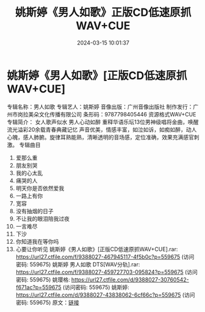 ﻿---
title: 姚斯婷《男人如歌》正版CD低速原抓WAV+CUE
date: 2024-03-15 10:01:37
categories: WAV车载音乐、镜像
tags: 华语中文
---
# 姚斯婷《男人如歌》[正版CD低速原抓WAV+CUE]

专辑名称：男人如歌
专辑艺人：姚斯婷
音像出版：广州音像出版社
制作发行：广州市岗拉美朵文化传播有限公司
条形码：9787798405446
资源格式WAV+CUE
专辑简介：
女人歌声似水 男人心动如醉
重释华语乐坛13位男神级唱将金曲，唤醒流光溢彩20余载青春典藏记忆
声音优美，情感丰富，如泣如诉，如痴如醉，动人心魄，感人肺腑。旋律耳熟能熟，清晰透明的音场感，定位准确，效果充满感官刺激。
专辑曲目
01. 爱那么重
02. 朋友别哭
03. 我的心太乱
04. 痛哭的人
05. 明天你是否依然爱我
06. 一路上有你
07. 宽容
08. 没有抽烟的日子
09. 不让我的眼泪陪我过夜
10. 一言难尽
11. 下沙
12. 你知道我在等你吗
13. 心要让你听见
姚斯婷《男人如歌》[正版CD低速原抓WAV+CUE].rar: https://url27.ctfile.com/f/9388027-467945117-4f5b0c?p=559675
(访问密码: 559675)
姚斯婷 男人如歌 DTS[WAV分轨].rar: https://url27.ctfile.com/f/9388027-459727703-095824?p=559675
(访问密码: 559675)
姚璎格: https://url27.ctfile.com/d/9388027-30760542-f671ac?p=559675
(访问密码: 559675)
姚斯婷: https://url27.ctfile.com/d/9388027-43838062-6cf66c?p=559675
(访问密码: 559675)
原文：[链接](https://blog.sina.com.cn/s/blog_1647c7e76010314q1.html)